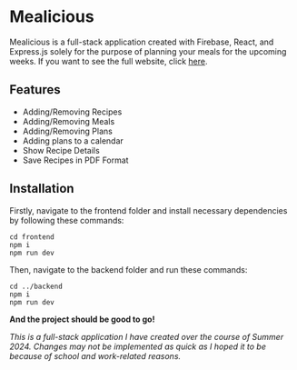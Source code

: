 # Mealicious
Mealicious is a full-stack application created with Firebase, React, and Express.js solely for the purpose of planning your meals for the upcoming weeks.
If you want to see the full website, click [here](https://mealicious.vercel.app).
## Features
- Adding/Removing Recipes
- Adding/Removing Meals
- Adding/Removing Plans
- Adding plans to a calendar
- Show Recipe Details
- Save Recipes in PDF Format
## Installation
Firstly, navigate to the frontend folder and install necessary dependencies by following these commands:
```
cd frontend
npm i
npm run dev
```
Then, navigate to the backend folder and run these commands:
```
cd ../backend
npm i
npm run dev
```
**And the project should be good to go!**

*This is a full-stack application I have created over the course of Summer 2024. Changes may not be implemented as quick as I hoped it to be because of school and work-related reasons.* 

